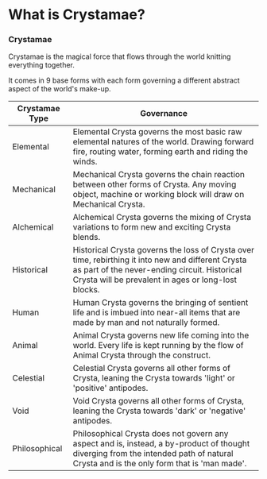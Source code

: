 # What is Crystamae?

### Crystamae

Crystamae is the magical force that flows through the world knitting everything together.

It comes in 9 base forms with each form governing a different abstract aspect of the world's make-up.

| Crystamae Type | Governance                                                                                                                                                                                                |
| -------------- | --------------------------------------------------------------------------------------------------------------------------------------------------------------------------------------------------------- |
| Elemental      | Elemental Crysta governs the most basic raw elemental natures of the world. Drawing forward fire, routing water, forming earth and riding the winds.                                                      |
| Mechanical     | Mechanical Crysta governs the chain reaction between other forms of Crysta. Any moving object, machine or working block will draw on Mechanical Crysta.                                                   |
| Alchemical     | Alchemical Crysta governs the mixing of Crysta variations to form new and exciting Crysta blends.                                                                                                         |
| Historical     | Historical Crysta governs the loss of Crysta over time, rebirthing it into new and different Crysta as part of the never-ending circuit. Historical Crysta will be prevalent in ages or long-lost blocks. |
| Human          | Human Crysta governs the bringing of sentient life and is imbued into near-all items that are made by man and not naturally formed.                                                                       |
| Animal         | Animal Crysta governs new life coming into the world. Every life is kept running by the flow of Animal Crysta through the construct.                                                                      |
| Celestial      | Celestial Crysta governs all other forms of Crysta, leaning the Crysta towards 'light' or 'positive' antipodes.                                                                                           |
| Void           | Void Crysta governs all other forms of Crysta, leaning the Crysta towards 'dark' or 'negative' antipodes.                                                                                                 |
| Philosophical  | Philosophical Crysta does not govern any aspect and is, instead, a by-product of thought diverging from the intended path of natural Crysta and is the only form that is 'man made'.                      |
